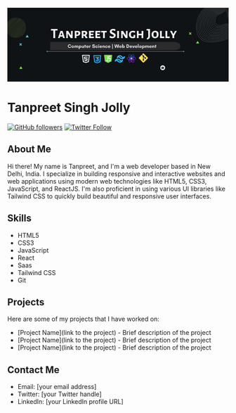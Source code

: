 ![Banner](banner.png)
# Tanpreet Singh Jolly

[![GitHub followers](https://img.shields.io/github/followers/tanpreetjolly.svg?style=social)](https://github.com/tanpreetjolly?tab=followers)
[![Twitter Follow](https://img.shields.io/twitter/follow/JollyTanpreet?style=social)](https://twitter.com/JollyTanpreet)

## About Me

Hi there! My name is Tanpreet, and I'm a web developer based in New Delhi, India. I specialize in building responsive and interactive websites and web applications using modern web technologies like HTML5, CSS3, JavaScript, and ReactJS. I'm also proficient in using various UI libraries like Tailwind CSS to quickly build beautiful and responsive user interfaces.

## Skills

- HTML5
- CSS3
- JavaScript
- React
- Saas
- Tailwind CSS
- Git

## Projects

Here are some of my projects that I have worked on:

- [Project Name](link to the project) - Brief description of the project
- [Project Name](link to the project) - Brief description of the project
- [Project Name](link to the project) - Brief description of the project


## Contact Me

- Email: [your email address]
- Twitter: [your Twitter handle]
- LinkedIn: [your LinkedIn profile URL]
